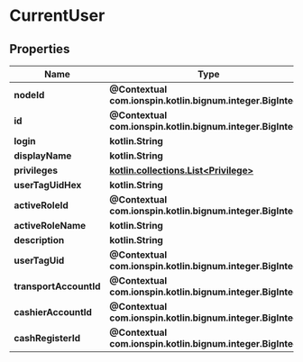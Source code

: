 
# CurrentUser

## Properties
Name | Type | Description | Notes
------------ | ------------- | ------------- | -------------
**nodeId** | **@Contextual com.ionspin.kotlin.bignum.integer.BigInteger** |  | 
**id** | **@Contextual com.ionspin.kotlin.bignum.integer.BigInteger** |  | 
**login** | **kotlin.String** |  | 
**displayName** | **kotlin.String** |  | 
**privileges** | [**kotlin.collections.List&lt;Privilege&gt;**](Privilege.md) |  | 
**userTagUidHex** | **kotlin.String** |  | 
**activeRoleId** | **@Contextual com.ionspin.kotlin.bignum.integer.BigInteger** |  |  [optional]
**activeRoleName** | **kotlin.String** |  |  [optional]
**description** | **kotlin.String** |  |  [optional]
**userTagUid** | **@Contextual com.ionspin.kotlin.bignum.integer.BigInteger** |  |  [optional]
**transportAccountId** | **@Contextual com.ionspin.kotlin.bignum.integer.BigInteger** |  |  [optional]
**cashierAccountId** | **@Contextual com.ionspin.kotlin.bignum.integer.BigInteger** |  |  [optional]
**cashRegisterId** | **@Contextual com.ionspin.kotlin.bignum.integer.BigInteger** |  |  [optional]



